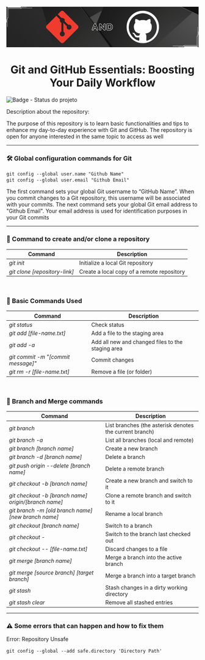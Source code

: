 <p align="center">
  <img src="https://github.com/GabrielSoaresCeravolo/Git-and-Github/blob/main/Git-and-Github.png" alt="Capa do Repositório">
  <h1 align="center">Git and GitHub Essentials: Boosting Your Daily Workflow</h1>
</p>



![Badge - Status do projeto](http://img.shields.io/static/v1?label=STATUS&message=EM%20DESENVOLVIMENTO&color=yellow&style=for-the-badge)

Description about the repository: 

The purpose of this repository is to learn basic functionalities and tips to enhance my day-to-day experience with Git and GitHub. The repository is open for anyone interested in the same topic to access as well

<hr>

### 🛠️ Global configuration commands for Git </h3>

```
git config --global user.name "Github Name"
git config --global user.email "Github Email"
```

The first command sets your global Git username to “GitHub Name”. When you commit changes to a Git repository, this username will be associated with your commits. The next command sets your global Git email address to "Github Email". Your email address is used for identification purposes in your Git commits

<hr>

### 📑 Command to create and/or clone a repository

| Command | Description |
| ------- | ----------- |
| *git init* | Initialize a local Git repository |
| *git clone [repository-link]* | Create a local copy of a remote repository |

<br>

### 🙂 Basic Commands Used

| Command | Description |
| ------- | ----------- |
| *git status* | Check status |
| *git add [file-name.txt]* | Add a file to the staging area |
| *git add -a* | Add all new and changed files to the staging area |
| *git commit -m "[commit message]"* | Commit changes |
| *git rm -r [file-name.txt]* | Remove a file (or folder) |

<br>

### 🌳 Branch and Merge commands

| Command | Description |
| ------- | ----------- |
| *git branch* | List branches (the asterisk denotes the current branch) |
| *git branch -a* | List all branches (local and remote) |
| *git branch [branch name]* | Create a new branch |
| *git branch -d [branch name]* | Delete a branch |
| *git push origin --delete [branch name]* | Delete a remote branch |
| *git checkout -b [branch name]* | Create a new branch and switch to it |
| *git checkout -b [branch name] origin/[branch name]* | Clone a remote branch and switch to it |
| *git branch -m [old branch name] [new branch name]* | Rename a local branch |
| *git checkout [branch name]* | Switch to a branch |
| *git checkout -* | Switch to the branch last checked out |
| *git checkout -- [file-name.txt]* | Discard changes to a file |
| *git merge [branch name]* | Merge a branch into the active branch |
| *git merge [source branch] [target branch]* | Merge a branch into a target branch |
| *git stash* | Stash changes in a dirty working directory |
| *git stash clear* | Remove all stashed entries |

<hr>

### ⚠️ Some errors that can happen and how to fix them

Error: Repository Unsafe

```
git config --global --add safe.directory 'Directory Path'
```

<br>
